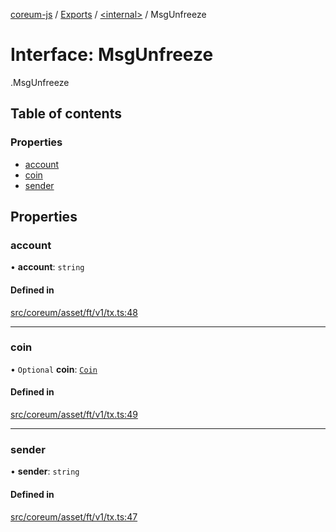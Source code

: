 [coreum-js](../README.md) / [Exports](../modules.md) / [<internal\>](../modules/internal_.md) / MsgUnfreeze

# Interface: MsgUnfreeze

[<internal>](../modules/internal_.md).MsgUnfreeze

## Table of contents

### Properties

- [account](internal_.MsgUnfreeze.md#account)
- [coin](internal_.MsgUnfreeze.md#coin)
- [sender](internal_.MsgUnfreeze.md#sender)

## Properties

### account

• **account**: `string`

#### Defined in

[src/coreum/asset/ft/v1/tx.ts:48](https://github.com/PyramydLabs/coreum-js/blob/cea84df/src/coreum/asset/ft/v1/tx.ts#L48)

___

### coin

• `Optional` **coin**: [`Coin`](../modules/internal_.md#coin)

#### Defined in

[src/coreum/asset/ft/v1/tx.ts:49](https://github.com/PyramydLabs/coreum-js/blob/cea84df/src/coreum/asset/ft/v1/tx.ts#L49)

___

### sender

• **sender**: `string`

#### Defined in

[src/coreum/asset/ft/v1/tx.ts:47](https://github.com/PyramydLabs/coreum-js/blob/cea84df/src/coreum/asset/ft/v1/tx.ts#L47)

